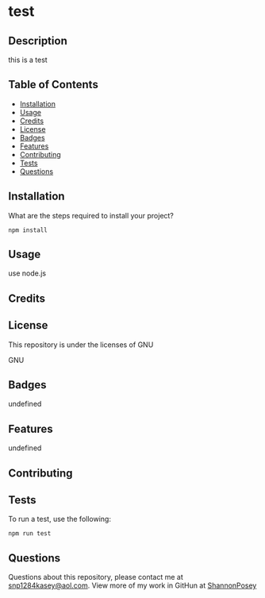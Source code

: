 # test

## Description 
this is a test

## Table of Contents 

* [Installation](#installation)
* [Usage](#usage)
* [Credits](#credits)
* [License](#license)
* [Badges](#badges)
* [Features](#Features)
* [Contributing](#Contributing)
* [Tests](#test)
* [Questions](#questions)

## Installation

What are the steps required to install your project?

`
npm install
`

## Usage

use node.js

## Credits



## License

This repository is under the licenses of GNU

GNU

## Badges

undefined

## Features

undefined

## Contributing



## Tests

To run a test, use the following:

 `
npm run test
`

## Questions

Questions about this repository, please contact me at [snp1284kasey@aol.com](mailto:snp1284kasey@aol.com). View more of my work in GitHun at [ShannonPosey](https://github.com/ShannonPosey)
